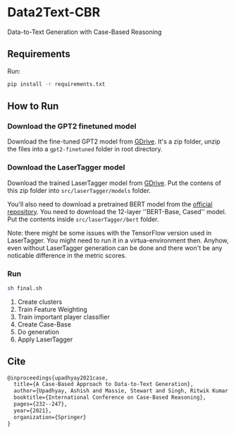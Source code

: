 # Data2Text-CBR
Data-to-Text Generation with Case-Based Reasoning

## Requirements

Run:
```bash
pip install -r requirements.txt
```


## How to Run

### Download the GPT2 finetuned model

Download the fine-tuned GPT2 model from [GDrive](https://drive.google.com/drive/folders/11q4pXX_MPB8P-XNdDfznq9KhnhcMZqol?usp=sharing).
It's a zip folder, unzip the files into a `gpt2-finetuned` folder in root directory.

### Download the LaserTagger model

Download the trained LaserTagger model from [GDrive](https://drive.google.com/file/d/1uZI-ozhOj2KwzDjZDbgTro2JplDLGSXA/view?usp=sharing). Put the contens of this zip folder into `src/laserTagger/models` folder.

You'll also need to download a pretrained BERT model from the [official repository](https://github.com/google-research/bert#pre-trained-models).
You need to download the 12-layer ''BERT-Base, Cased'' model. Put the contents inside `src/laserTagger/bert` folder.

Note: there might be some issues with the TensorFlow version used in LaserTagger. You might need to run it in a virtua-environment then. Anyhow, even without LaserTagger generation can be done and there won't be any noticable difference in the metric scores.

### Run

```bash
sh final.sh
```

1. Create clusters
2. Train Feature Weighting
3. Train important player classifier
4. Create Case-Base
5. Do generation
6. Apply LaserTagger


## Cite

```latex
@inproceedings{upadhyay2021case,
  title={A Case-Based Approach to Data-to-Text Generation},
  author={Upadhyay, Ashish and Massie, Stewart and Singh, Ritwik Kumar and Gupta, Garima and Ojha, Muneendra},
  booktitle={International Conference on Case-Based Reasoning},
  pages={232--247},
  year={2021},
  organization={Springer}
}
```
